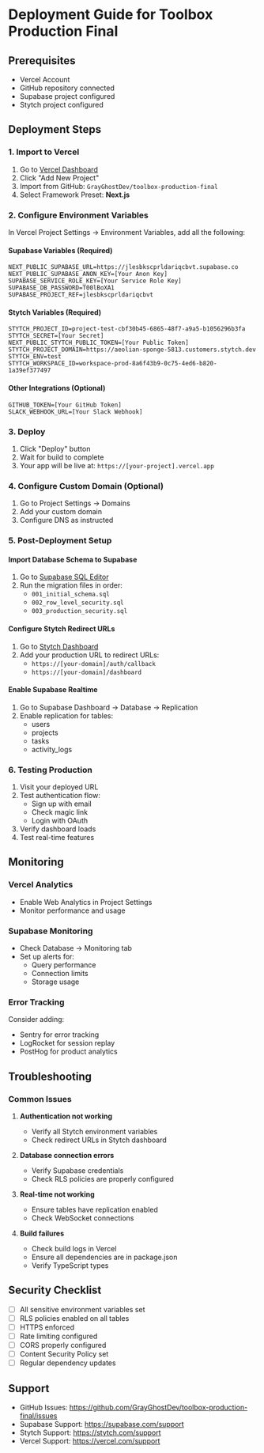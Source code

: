 # Deployment Guide for Toolbox Production Final

## Prerequisites

- Vercel Account
- GitHub repository connected
- Supabase project configured
- Stytch project configured

## Deployment Steps

### 1. Import to Vercel

1. Go to [Vercel Dashboard](https://vercel.com/dashboard)
2. Click "Add New Project"
3. Import from GitHub: `GrayGhostDev/toolbox-production-final`
4. Select Framework Preset: **Next.js**

### 2. Configure Environment Variables

In Vercel Project Settings → Environment Variables, add all the following:

#### Supabase Variables (Required)
```
NEXT_PUBLIC_SUPABASE_URL=https://jlesbkscprldariqcbvt.supabase.co
NEXT_PUBLIC_SUPABASE_ANON_KEY=[Your Anon Key]
SUPABASE_SERVICE_ROLE_KEY=[Your Service Role Key]
SUPABASE_DB_PASSWORD=T00lBoXA1
SUPABASE_PROJECT_REF=jlesbkscprldariqcbvt
```

#### Stytch Variables (Required)
```
STYTCH_PROJECT_ID=project-test-cbf30b45-6865-48f7-a9a5-b1056296b3fa
STYTCH_SECRET=[Your Secret]
NEXT_PUBLIC_STYTCH_PUBLIC_TOKEN=[Your Public Token]
STYTCH_PROJECT_DOMAIN=https://aeolian-sponge-5813.customers.stytch.dev
STYTCH_ENV=test
STYTCH_WORKSPACE_ID=workspace-prod-8a6f43b9-0c75-4ed6-b820-1a39ef377497
```

#### Other Integrations (Optional)
```
GITHUB_TOKEN=[Your GitHub Token]
SLACK_WEBHOOK_URL=[Your Slack Webhook]
```

### 3. Deploy

1. Click "Deploy" button
2. Wait for build to complete
3. Your app will be live at: `https://[your-project].vercel.app`

### 4. Configure Custom Domain (Optional)

1. Go to Project Settings → Domains
2. Add your custom domain
3. Configure DNS as instructed

### 5. Post-Deployment Setup

#### Import Database Schema to Supabase

1. Go to [Supabase SQL Editor](https://supabase.com/dashboard/project/jlesbkscprldariqcbvt/sql)
2. Run the migration files in order:
   - `001_initial_schema.sql`
   - `002_row_level_security.sql`
   - `003_production_security.sql`

#### Configure Stytch Redirect URLs

1. Go to [Stytch Dashboard](https://stytch.com/dashboard)
2. Add your production URL to redirect URLs:
   - `https://[your-domain]/auth/callback`
   - `https://[your-domain]/dashboard`

#### Enable Supabase Realtime

1. Go to Supabase Dashboard → Database → Replication
2. Enable replication for tables:
   - users
   - projects
   - tasks
   - activity_logs

### 6. Testing Production

1. Visit your deployed URL
2. Test authentication flow:
   - Sign up with email
   - Check magic link
   - Login with OAuth
3. Verify dashboard loads
4. Test real-time features

## Monitoring

### Vercel Analytics

- Enable Web Analytics in Project Settings
- Monitor performance and usage

### Supabase Monitoring

- Check Database → Monitoring tab
- Set up alerts for:
  - Query performance
  - Connection limits
  - Storage usage

### Error Tracking

Consider adding:
- Sentry for error tracking
- LogRocket for session replay
- PostHog for product analytics

## Troubleshooting

### Common Issues

1. **Authentication not working**
   - Verify all Stytch environment variables
   - Check redirect URLs in Stytch dashboard

2. **Database connection errors**
   - Verify Supabase credentials
   - Check RLS policies are properly configured

3. **Real-time not working**
   - Ensure tables have replication enabled
   - Check WebSocket connections

4. **Build failures**
   - Check build logs in Vercel
   - Ensure all dependencies are in package.json
   - Verify TypeScript types

## Security Checklist

- [ ] All sensitive environment variables set
- [ ] RLS policies enabled on all tables
- [ ] HTTPS enforced
- [ ] Rate limiting configured
- [ ] CORS properly configured
- [ ] Content Security Policy set
- [ ] Regular dependency updates

## Support

- GitHub Issues: https://github.com/GrayGhostDev/toolbox-production-final/issues
- Supabase Support: https://supabase.com/support
- Stytch Support: https://stytch.com/support
- Vercel Support: https://vercel.com/support